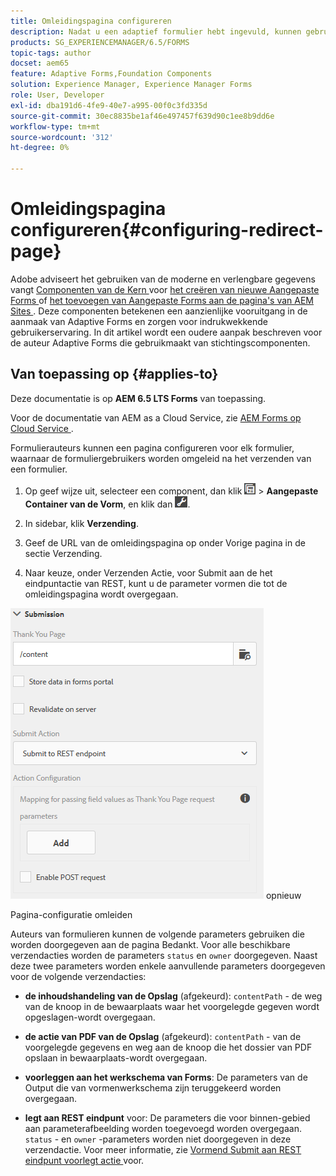 ```yaml
---
title: Omleidingspagina configureren
description: Nadat u een adaptief formulier hebt ingevuld, kunnen gebruikers worden omgeleid naar een webpagina die formulierauteurs kunnen configureren tijdens het maken van het formulier.
products: SG_EXPERIENCEMANAGER/6.5/FORMS
topic-tags: author
docset: aem65
feature: Adaptive Forms,Foundation Components
solution: Experience Manager, Experience Manager Forms
role: User, Developer
exl-id: dba191d6-4fe9-40e7-a995-00f0c3fd335d
source-git-commit: 30ec8835be1af46e497457f639d90c1ee8b9dd6e
workflow-type: tm+mt
source-wordcount: '312'
ht-degree: 0%

---
```


# Omleidingspagina configureren{#configuring-redirect-page}

<span class="preview"> Adobe adviseert het gebruiken van de moderne en verlengbare gegevens vangt [ Componenten van de Kern ](https://experienceleague.adobe.com/docs/experience-manager-core-components/using/adaptive-forms/introduction.html) voor [ het creëren van nieuwe Aangepaste Forms ](/help/forms/using/create-an-adaptive-form-core-components.md) of [ het toevoegen van Aangepaste Forms aan de pagina&#39;s van AEM Sites ](/help/forms/using/create-or-add-an-adaptive-form-to-aem-sites-page.md). Deze componenten betekenen een aanzienlijke vooruitgang in de aanmaak van Adaptive Forms en zorgen voor indrukwekkende gebruikerservaring. In dit artikel wordt een oudere aanpak beschreven voor de auteur Adaptive Forms die gebruikmaakt van stichtingscomponenten. </span>

## Van toepassing op {#applies-to}

Deze documentatie is op **AEM 6.5 LTS Forms** van toepassing.

Voor de documentatie van AEM as a Cloud Service, zie [ AEM Forms op Cloud Service ](https://experienceleague.adobe.com/docs/experience-manager-cloud-service/content/forms/adaptive-forms-authoring/authoring-adaptive-forms-foundation-components/configure-submit-actions-and-metadata-submission/configuring-redirect-page.html).

Formulierauteurs kunnen een pagina configureren voor elk formulier, waarnaar de formuliergebruikers worden omgeleid na het verzenden van een formulier.

1. Op geef wijze uit, selecteer een component, dan klik ![ gebied-niveau ](assets/field-level.png) > **Aangepaste Container van de Vorm**, en klik dan ![ cmp ](assets/cmppr.png).

1. In sidebar, klik **Verzending**.

1. Geef de URL van de omleidingspagina op onder Vorige pagina in de sectie Verzending.
1. Naar keuze, onder Verzenden Actie, voor Submit aan de het eindpuntactie van REST, kunt u de parameter vormen die tot de omleidingspagina wordt overgegaan.

![ Richt paginasonfiguratie ](assets/thank-you-setting-1.png) opnieuw

Pagina-configuratie omleiden

Auteurs van formulieren kunnen de volgende parameters gebruiken die worden doorgegeven aan de pagina Bedankt. Voor alle beschikbare verzendacties worden de parameters `status` en `owner` doorgegeven. Naast deze twee parameters worden enkele aanvullende parameters doorgegeven voor de volgende verzendacties:

* **de inhoudshandeling van de Opslag** (afgekeurd): `contentPath` - de weg van de knoop in de bewaarplaats waar het voorgelegde gegeven wordt opgeslagen-wordt overgegaan.

* **de actie van PDF van de Opslag** (afgekeurd): `contentPath` - van de voorgelegde gegevens en weg aan de knoop die het dossier van PDF opslaan in bewaarplaats-wordt overgegaan.

* **voorleggen aan het werkschema van Forms**: De parameters van de Output die van vormenwerkschema zijn teruggekeerd worden overgegaan.

* **legt aan REST eindpunt** voor: De parameters die voor binnen-gebied aan parameterafbeelding worden toegevoegd worden overgegaan. `status` - en `owner` -parameters worden niet doorgegeven in deze verzendactie. Voor meer informatie, zie [ Vormend Submit aan REST eindpunt voorlegt actie ](../../forms/using/configuring-submit-actions.md) voor.
